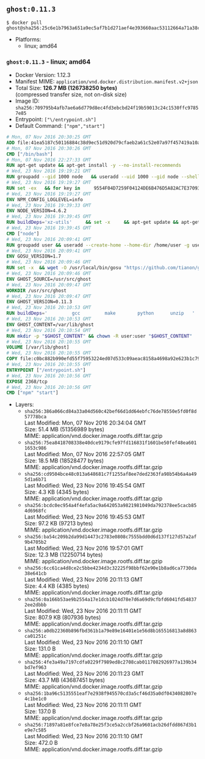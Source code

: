## `ghost:0.11.3`

```console
$ docker pull ghost@sha256:25c6e1b7963a651a9ec5af7b1d271aef4e393660aac53112664a71a38cd54875
```

-	Platforms:
	-	linux; amd64

### `ghost:0.11.3` - linux; amd64

-	Docker Version: 1.12.3
-	Manifest MIME: `application/vnd.docker.distribution.manifest.v2+json`
-	Total Size: **126.7 MB (126738250 bytes)**  
	(compressed transfer size, not on-disk size)
-	Image ID: `sha256:709795b4afb7ae6a6d779d8ec4fd3ebcbd24f19b59013c24c1530ffc97857e85`
-	Entrypoint: `["\/entrypoint.sh"]`
-	Default Command: `["npm","start"]`

```dockerfile
# Mon, 07 Nov 2016 20:30:25 GMT
ADD file:41ea5187c50116884c38d9ec51d920d79cfaeb2a61c52e07a97f457419a10a4f in / 
# Mon, 07 Nov 2016 20:30:26 GMT
CMD ["/bin/bash"]
# Mon, 07 Nov 2016 22:27:33 GMT
RUN apt-get update && apt-get install -y --no-install-recommends 		ca-certificates 		curl 		wget 	&& rm -rf /var/lib/apt/lists/*
# Wed, 23 Nov 2016 19:19:21 GMT
RUN groupadd --gid 1000 node   && useradd --uid 1000 --gid node --shell /bin/bash --create-home node
# Wed, 23 Nov 2016 19:19:27 GMT
RUN set -ex   && for key in     9554F04D7259F04124DE6B476D5A82AC7E37093B     94AE36675C464D64BAFA68DD7434390BDBE9B9C5     0034A06D9D9B0064CE8ADF6BF1747F4AD2306D93     FD3A5288F042B6850C66B31F09FE44734EB7990E     71DCFD284A79C3B38668286BC97EC7A07EDE3FC1     DD8F2338BAE7501E3DD5AC78C273792F7D83545D     B9AE9905FFD7803F25714661B63B535A4C206CA9     C4F0DFFF4E8C1A8236409D08E73BC641CC11F4C8   ; do     gpg --keyserver ha.pool.sks-keyservers.net --recv-keys "$key";   done
# Wed, 23 Nov 2016 19:19:27 GMT
ENV NPM_CONFIG_LOGLEVEL=info
# Wed, 23 Nov 2016 19:39:33 GMT
ENV NODE_VERSION=4.6.2
# Wed, 23 Nov 2016 19:39:45 GMT
RUN buildDeps='xz-utils'     && set -x     && apt-get update && apt-get install -y $buildDeps --no-install-recommends     && rm -rf /var/lib/apt/lists/*     && curl -SLO "https://nodejs.org/dist/v$NODE_VERSION/node-v$NODE_VERSION-linux-x64.tar.xz"     && curl -SLO "https://nodejs.org/dist/v$NODE_VERSION/SHASUMS256.txt.asc"     && gpg --batch --decrypt --output SHASUMS256.txt SHASUMS256.txt.asc     && grep " node-v$NODE_VERSION-linux-x64.tar.xz\$" SHASUMS256.txt | sha256sum -c -     && tar -xJf "node-v$NODE_VERSION-linux-x64.tar.xz" -C /usr/local --strip-components=1     && rm "node-v$NODE_VERSION-linux-x64.tar.xz" SHASUMS256.txt.asc SHASUMS256.txt     && apt-get purge -y --auto-remove $buildDeps     && ln -s /usr/local/bin/node /usr/local/bin/nodejs
# Wed, 23 Nov 2016 19:39:45 GMT
CMD ["node"]
# Wed, 23 Nov 2016 20:09:41 GMT
RUN groupadd user && useradd --create-home --home-dir /home/user -g user user
# Wed, 23 Nov 2016 20:09:41 GMT
ENV GOSU_VERSION=1.7
# Wed, 23 Nov 2016 20:09:46 GMT
RUN set -x 	&& wget -O /usr/local/bin/gosu "https://github.com/tianon/gosu/releases/download/$GOSU_VERSION/gosu-$(dpkg --print-architecture)" 	&& wget -O /usr/local/bin/gosu.asc "https://github.com/tianon/gosu/releases/download/$GOSU_VERSION/gosu-$(dpkg --print-architecture).asc" 	&& export GNUPGHOME="$(mktemp -d)" 	&& gpg --keyserver ha.pool.sks-keyservers.net --recv-keys B42F6819007F00F88E364FD4036A9C25BF357DD4 	&& gpg --batch --verify /usr/local/bin/gosu.asc /usr/local/bin/gosu 	&& rm -r "$GNUPGHOME" /usr/local/bin/gosu.asc 	&& chmod +x /usr/local/bin/gosu 	&& gosu nobody true
# Wed, 23 Nov 2016 20:09:46 GMT
ENV GHOST_SOURCE=/usr/src/ghost
# Wed, 23 Nov 2016 20:09:47 GMT
WORKDIR /usr/src/ghost
# Wed, 23 Nov 2016 20:09:47 GMT
ENV GHOST_VERSION=0.11.3
# Wed, 23 Nov 2016 20:10:53 GMT
RUN buildDeps=' 		gcc 		make 		python 		unzip 	' 	&& set -x 	&& apt-get update && apt-get install -y $buildDeps --no-install-recommends && rm -rf /var/lib/apt/lists/* 	&& wget -O ghost.zip "https://ghost.org/archives/ghost-${GHOST_VERSION}.zip" 	&& unzip ghost.zip 	&& npm install --production 	&& apt-get purge -y --auto-remove -o APT::AutoRemove::RecommendsImportant=false -o APT::AutoRemove::SuggestsImportant=false $buildDeps 	&& rm ghost.zip 	&& npm cache clean 	&& rm -rf /tmp/npm*
# Wed, 23 Nov 2016 20:10:53 GMT
ENV GHOST_CONTENT=/var/lib/ghost
# Wed, 23 Nov 2016 20:10:54 GMT
RUN mkdir -p "$GHOST_CONTENT" && chown -R user:user "$GHOST_CONTENT"
# Wed, 23 Nov 2016 20:10:55 GMT
VOLUME [/var/lib/ghost]
# Wed, 23 Nov 2016 20:10:55 GMT
COPY file:c0bc882b990efd55f75953224ed07d533c09aeac8158a4698a92e623b1c79ce9 in /entrypoint.sh 
# Wed, 23 Nov 2016 20:10:55 GMT
ENTRYPOINT ["/entrypoint.sh"]
# Wed, 23 Nov 2016 20:10:56 GMT
EXPOSE 2368/tcp
# Wed, 23 Nov 2016 20:10:56 GMT
CMD ["npm" "start"]
```

-	Layers:
	-	`sha256:386a066cd84a33a04d560c42bef66d1dd64ebfc76de78550e5fd0f8d57778bca`  
		Last Modified: Mon, 07 Nov 2016 20:34:04 GMT  
		Size: 51.4 MB (51356989 bytes)  
		MIME: application/vnd.docker.image.rootfs.diff.tar.gzip
	-	`sha256:75ea8418708338e40dce9179cfe97fd116831f1601be50fef48ea6011653c986`  
		Last Modified: Mon, 07 Nov 2016 22:57:05 GMT  
		Size: 18.5 MB (18528477 bytes)  
		MIME: application/vnd.docker.image.rootfs.diff.tar.gzip
	-	`sha256:cd9504bce48c013a648681c7f1255af8ee7ded2363fa98b54b6a4a495d1a6b71`  
		Last Modified: Wed, 23 Nov 2016 19:45:54 GMT  
		Size: 4.3 KB (4345 bytes)  
		MIME: application/vnd.docker.image.rootfs.diff.tar.gzip
	-	`sha256:bcdc0ec954a4f4efa5ac9a642053a9821981049da792378ee5cacb854d6968fc`  
		Last Modified: Wed, 23 Nov 2016 19:45:53 GMT  
		Size: 97.2 KB (97213 bytes)  
		MIME: application/vnd.docker.image.rootfs.diff.tar.gzip
	-	`sha256:ba54c209b2da99d14473c2783e0808c7555bdd0d6d137f127d57a2af9b4705b2`  
		Last Modified: Wed, 23 Nov 2016 19:57:01 GMT  
		Size: 12.3 MB (12250714 bytes)  
		MIME: application/vnd.docker.image.rootfs.diff.tar.gzip
	-	`sha256:6cc61ca4d8ce2c5bbe4234d3c32225f98bbf62e90e1b8ad6ca7730da38e641cb`  
		Last Modified: Wed, 23 Nov 2016 20:11:13 GMT  
		Size: 4.4 KB (4385 bytes)  
		MIME: application/vnd.docker.image.rootfs.diff.tar.gzip
	-	`sha256:0a166b53ae9b2554a17e1dcb1024d78e7d6a69d9cfbfd6041fd548372ee2dbbb`  
		Last Modified: Wed, 23 Nov 2016 20:11:11 GMT  
		Size: 807.9 KB (807936 bytes)  
		MIME: application/vnd.docker.image.rootfs.diff.tar.gzip
	-	`sha256:a0db22360b896fbd361b1a79e89e16401e1e56d8b165516813a8d863ca01251c`  
		Last Modified: Wed, 23 Nov 2016 20:11:10 GMT  
		Size: 131.0 B  
		MIME: application/vnd.docker.image.rootfs.diff.tar.gzip
	-	`sha256:4fe3a49a7197cdfa0229f7989ed8c2708cab0117082926977a139b34bd7ef963`  
		Last Modified: Wed, 23 Nov 2016 20:11:23 GMT  
		Size: 43.7 MB (43687451 bytes)  
		MIME: application/vnd.docker.image.rootfs.diff.tar.gzip
	-	`sha256:1ba96c5135551eaf7e2938f945570cd3a5cf46d35a0df0434082807e4c1be1c0`  
		Last Modified: Wed, 23 Nov 2016 20:11:11 GMT  
		Size: 137.0 B  
		MIME: application/vnd.docker.image.rootfs.diff.tar.gzip
	-	`sha256:71897a81e8fce7e8a78e25f3ce5a2ccbf26a9601acb26dfdd867d3b1e9e7c585`  
		Last Modified: Wed, 23 Nov 2016 20:11:10 GMT  
		Size: 472.0 B  
		MIME: application/vnd.docker.image.rootfs.diff.tar.gzip
